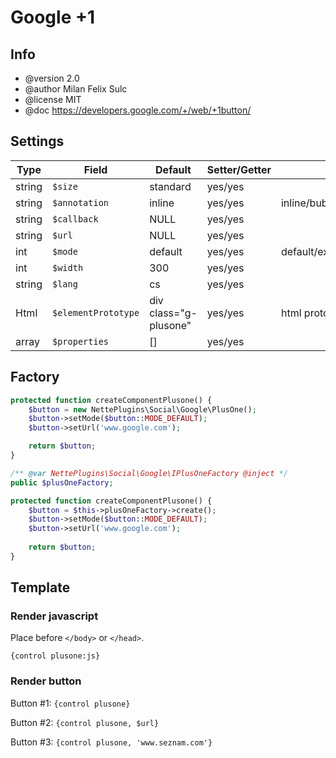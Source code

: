# Google +1

## Info

* @version 2.0
* @author Milan Felix Sulc
* @license MIT
* @doc https://developers.google.com/+/web/+1button/

## Settings
| Type   | Field               | Default               | Setter/Getter | Info                     |
|--------|---------------------|-----------------------|---------------|--------------------------|
| string | `$size`             | standard              | yes/yes       |                          |
| string | `$annotation`       | inline                | yes/yes       | inline/bubble/none       |
| string | `$callback`         | NULL                  | yes/yes       |                          |
| string | `$url`              | NULL                  | yes/yes       |                          |
| int    | `$mode`             | default               | yes/yes       | default/explicit/dynamic |
| int    | `$width`            | 300                   | yes/yes       |                          |
| string | `$lang`             | cs                    | yes/yes       |                          |
| Html   | `$elementPrototype` | div class="g-plusone" | yes/yes       | html prototype           |
| array  | `$properties`       | []                    | yes/yes       |                          |

## Factory

```php
protected function createComponentPlusone() {
    $button = new NettePlugins\Social\Google\PlusOne();
    $button->setMode($button::MODE_DEFAULT);
    $button->setUrl('www.google.com');

    return $button;
}
```

```php
/** @var NettePlugins\Social\Google\IPlusOneFactory @inject */
public $plusOneFactory;

protected function createComponentPlusone() {
    $button = $this->plusOneFactory->create();
    $button->setMode($button::MODE_DEFAULT);
    $button->setUrl('www.google.com');
    
    return $button;
}
```

## Template

### Render javascript

Place before `</body>` or `</head>`.

`{control plusone:js}`

### Render button

Button #1: `{control plusone}`

Button #2: `{control plusone, $url}`

Button #3: `{control plusone, 'www.seznam.com'}`
